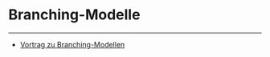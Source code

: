 # Branching-Modelle


---

 * [Vortrag zu Branching-Modellen](https://kapitel26.github.io/slides/2015-11-09-branch-modelle-mit-git/)